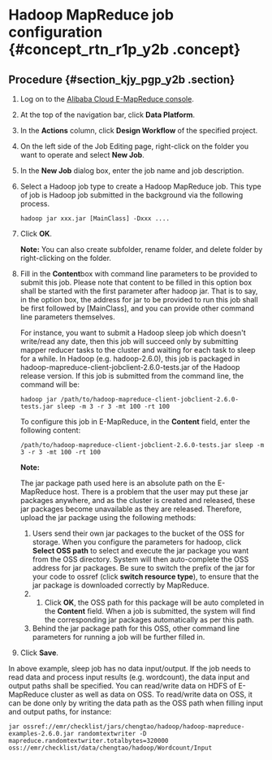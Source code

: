 # Hadoop MapReduce job configuration {#concept_rtn_r1p_y2b .concept}

## Procedure {#section_kjy_pgp_y2b .section}

1.  Log on to the [Alibaba Cloud E-MapReduce console](https://emr.console.aliyun.com/?spm=5176.8250060.103.1.48466f55SEaqMe#/cn-hangzhou).
2.  At the top of the navigation bar, click **Data Platform**.
3.  In the **Actions** column, click **Design Workflow** of the specified project.
4.  On the left side of the Job Editing page, right-click on the folder you want to operate and select **New Job**.
5.  In the **New Job** dialog box, enter the job name and job description.
6.  Select a Hadoop job type to create a Hadoop MapReduce job. This type of job is Hadoop job submitted in the background via the following process.

    ```
    hadoop jar xxx.jar [MainClass] -Dxxx ....
    ```

7.  Click **OK**.

    **Note:** You can also create subfolder, rename folder, and delete folder by right-clicking on the folder.

8.  Fill in the **Content**box with command line parameters to be provided to submit this job. Please note that content to be filled in this option box shall be started with the first parameter after hadoop jar. That is to say, in the option box, the address for jar to be provided to run this job shall be first followed by \[MainClass\], and you can provide other command line parameters themselves.

    For instance, you want to submit a Hadoop sleep job which doesn't write/read any date, then this job will succeed only by submitting mapper reducer tasks to the cluster and waiting for each task to sleep for a while. In Hadoop \(e.g. hadoop-2.6.0\), this job is packaged in hadoop-mapreduce-client-jobclient-2.6.0-tests.jar of the Hadoop release version. If this job is submitted from the command line, the command will be:

    ```
    hadoop jar /path/to/hadoop-mapreduce-client-jobclient-2.6.0-tests.jar sleep -m 3 -r 3 -mt 100 -rt 100
    ```

    To configure this job in E-MapReduce, in the **Content** field, enter the following content:

    ```
    /path/to/hadoop-mapreduce-client-jobclient-2.6.0-tests.jar sleep -m 3 -r 3 -mt 100 -rt 100
    ```

    **Note:** 

    The jar package path used here is an absolute path on the E-MapReduce host. There is a problem that the user may put these jar packages anywhere, and as the cluster is created and released, these jar packages become unavailable as they are released. Therefore, upload the jar package using the following methods:

    1.  Users send their own jar packages to the bucket of the OSS for storage. When you configure the parameters for hadoop, click **Select OSS path** to select and execute the jar package you want from the OSS directory. System will then auto-complete the OSS address for jar packages. Be sure to switch the prefix of the jar for your code to ossref \(click **switch resource type**\), to ensure that the jar package is downloaded correctly by MapReduce.
    2.  1. Click **OK**, the OSS path for this package will be auto completed in the **Content** field. When a job is submitted, the system will find the corresponding jar packages automatically as per this path.
    3.  Behind the jar package path for this OSS, other command line parameters for running a job will be further filled in.
9.  Click **Save**.

In above example, sleep job has no data input/output. If the job needs to read data and process input results \(e.g. wordcount\), the data input and output paths shall be specified. You can read/write data on HDFS of E-MapReduce cluster as well as data on OSS. To read/write data on OSS, it can be done only by writing the data path as the OSS path when filling input and output paths, for instance:

```
jar ossref://emr/checklist/jars/chengtao/hadoop/hadoop-mapreduce-examples-2.6.0.jar randomtextwriter -D mapreduce.randomtextwriter.totalbytes=320000 oss://emr/checklist/data/chengtao/hadoop/Wordcount/Input
```

